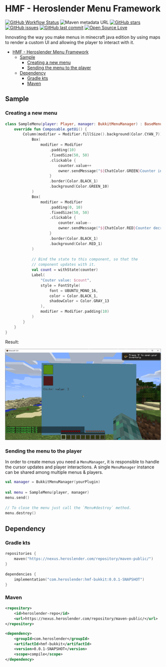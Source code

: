 # HMF - Heroslender Menu Framework

[![GitHub Workflow Status](https://img.shields.io/github/workflow/status/heroslender/menu-framework/Build?label=Build&logo=GitHub)](https://github.com/heroslender/menu-framework/actions/workflows/build.yml)
![Maven metadata URL](https://img.shields.io/maven-metadata/v?label=Version&metadataUrl=https%3A%2F%2Fnexus.heroslender.com%2Frepository%2Fmaven-snapshots%2Fcom%2Fheroslender%2Fhmf-bukkit%2Fmaven-metadata.xml)
[![GitHub stars](https://img.shields.io/github/stars/heroslender/menu-framework.svg?label=Stars)](https://github.com/heroslender/menu-framework/stargazers)
[![GitHub issues](https://img.shields.io/github/issues-raw/heroslender/menu-framework.svg?label=Issues)](https://github.com/heroslender/menu-framework/issues)
[![GitHub last commit](https://img.shields.io/github/last-commit/heroslender/menu-framework.svg?label=Last%20Commit)](https://github.com/heroslender/menu-framework/commit)
[![Open Source Love](https://badges.frapsoft.com/os/v2/open-source.png?v=103)](https://github.com/ellerbrock/open-source-badges/)

Innovating the way you make menus in minecraft java edition by using maps to render a custom UI and allowing the 
player to interact with it.

- [HMF - Heroslender Menu Framework](#hmf---heroslender-menu-framework)
    - [Sample](#sample)
        - [Creating a new menu](#creating-a-new-menu)
        - [Sending the menu to the player](#sending-the-menu-to-the-player)
    - [Dependency](#dependency)
        - [Gradle kts](#gradle-kts)
        - [Maven](#maven)

## Sample

### Creating a new menu

```kotlin
class SampleMenu(player: Player, manager: BukkitMenuManager) : BaseMenu(player, manager = manager) {
    override fun Composable.getUi() {
        Column(modifier = Modifier.fillSize().background(Color.CYAN_7)) {
            Box(
                modifier = Modifier
                    .padding(10)
                    .fixedSize(50, 50)
                    .clickable {
                        counter.value++
                        owner.sendMessage("${ChatColor.GREEN}Counter incremented to ${counter.value}!")
                    }
                    .border(Color.BLACK_1)
                    .background(Color.GREEN_10)
            )
            Box(
                modifier = Modifier
                    .padding(0, 10)
                    .fixedSize(50, 50)
                    .clickable {
                        counter.value--
                        owner.sendMessage("${ChatColor.RED}Counter decremented to ${counter.value}!")
                    }
                    .border(Color.BLACK_1)
                    .background(Color.RED_1)
            )

            // Bind the state to this component, so that the
            // component updates with it.
            val count = withState(counter)
            Label(
                "Couter value: $count",
                style = FontStyle(
                    font = UBUNTU_MONO_16,
                    color = Color.BLACK_1,
                    shadowColor = Color.GRAY_13
                ),
                modifier = Modifier.padding(10)
            )
        }
    }
}
```

Result: 

![Render Result](Sample/preview.png)

### Sending the menu to the player

In order to create menus you need a `MenuManager`, it is responsible to handle the cursor updates and player interactions.
A single `MenuManager` instance can be shared among multiple menus & players.

```kotlin
val manager = BukkitMenuManager(yourPlugin)

val menu = SampleMenu(player, manager)
menu.send()

// To close the menu just call the `Menu#destroy` method.
menu.destroy()
```

## Dependency

### Gradle kts

```kotlin
repositories {
    maven("https://nexus.heroslender.com/repository/maven-public/")
}

dependencies {
    implementation("com.heroslender:hmf-bukkit:0.0.1-SNAPSHOT")
}
```

### Maven

```xml
<repository>
    <id>heroslender-repo</id>
    <url>https://nexus.heroslender.com/repository/maven-public/</url>
</repository>
```

```xml
<dependency>
    <groupId>com.heroslender</groupId>
    <artifactId>hmf-bukkit</artifactId>
    <version>0.0.1-SNAPSHOT</version>
    <scope>compile</scope>
</dependency>
```
